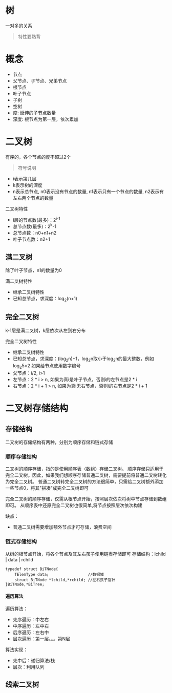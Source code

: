# 树
一对多的关系
> 特性要熟背

# 概念
- 节点
- 父节点、子节点、兄弟节点
- 根节点
- 叶子节点
- 子树
- 空树
- 度: 延伸的子节点数量
- 深度: 根节点为第一层，依次累加

# 二叉树
有序的，各个节点的度不超过2个
> 符号说明
- i表示第几层
- k表示树的深度
- n表示总节点, n0表示没有节点的数量, n1表示只有一个节点的数量, n2表示有左右两个节点的数量

二叉树特性
- i层的节点数(最多)：2<sup>i-1</sup>
- 总节点数(最多)：2<sup>k</sup>-1
- 总节点数：n0+n1+n2
- 叶子节点数：n2+1

## 满二叉树
除了叶子节点，n1的数量为0

满二叉树特性
- 继承二叉树特性
- 已知总节点，求深度：log<sub>2</sub>(n+1)

## 完全二叉树
k-1层是满二叉树，k层依次从左到右分布

完全二叉树特性
- 继承二叉树特性
- 已知总节点，求深度：(log<sub>2</sub>n)+1，log<sub>2</sub>n取小于log<sub>2</sub>n的最大整数，例如log<sub>2</sub>5=2
如果给节点使用数字编号
- 父节点：i/2, i>1
- 左节点：2 * i > n, 如果为真i是叶子节点，否则i的左节点是2 * i
- 右节点：2 * i + 1 > n, 如果为真i无右节点，否则i的右节点是2 * i + 1

# 二叉树存储结构

## 存储结构
二叉树的存储结构有两种，分别为顺序存储和链式存储

### 顺序存储结构
二叉树的顺序存储，指的是使用顺序表（数组）存储二叉树。
顺序存储只适用于完全二叉树。因此，如果我们想顺序存储普通二叉树，需要提前将普通二叉树转化为完全二叉树。
普通二叉树转完全二叉树的方法很简单，只需给二叉树额外添加一些节点0，将其"拼凑"成完全二叉树即可

完全二叉树的顺序存储，仅需从根节点开始，按照层次依次将树中节点存储到数组即可。
从顺序表中还原完全二叉树也很简单,将节点按照层次依次构建

缺点：
- 普通二叉树需要增加额外节点才可存储，浪费空间

### 链式存储结构
从树的根节点开始，将各个节点及其左右孩子使用链表存储即可
存储结构：lchild | data | rchild
```
typedef struct BiTNode{
    TElemType data;                 //数据域
    struct BiTNode *lchild,*rchild; //左右孩子指针
}BiTNode,*BiTree;
```
#### 遍历算法
遍历算法：
- 先序遍历：中左右
- 中序遍历：左中右
- 后序遍历：左右中
- 层次遍历：第一层。。。第N层

算法实现：
- 先中后：递归算法/栈
- 层次：利用队列

## 线索二叉树
